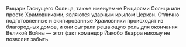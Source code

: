 Рыцари Гаснущего Солнца, также именуемые Рыцарями Солнца или просто Храмовниками, являются ударным крылом Церкви. Отлично подготовленные и экипированные Храмовники происходят из благородных домов, и они сыграли решающую роль для окончания Великой Войны — этот факт командор Йакобо Веарра никому не позволит забыть.